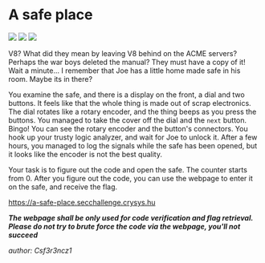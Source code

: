 # A safe place
![](https://img.shields.io/badge/Stopping%20the%20apocalypse-gray)
![](https://img.shields.io/badge/part%203-gray)
![](https://img.shields.io/badge/medium-gray)

V8? What did they mean by leaving V8 behind on the ACME servers? Perhaps the war boys deleted the manual? They must have a copy of it! Wait a minute... I remember that Joe has a little home made safe in his room. Maybe its in there?

You examine the safe, and there is a display on the front, a dial and two buttons. It feels like that the whole thing is made out of scrap electronics. The dial rotates like a rotary encoder, and the thing beeps as you press the buttons. You managed to take the cover off the dial and the `next` button. Bingo! You can see the rotary encoder and the button's connectors. You hook up your trusty logic analyzer, and wait for Joe to unlock it. After a few hours, you managed to log the signals while the safe has been opened, but it looks like the encoder is not the best quality. 

Your task is to figure out the code and open the safe. The counter starts from 0. After you figure out the code, you can use the webpage to enter it on the  safe, and receive the flag.

https://a-safe-place.secchallenge.crysys.hu

***The webpage shall be only used for code verification and flag retrieval. Please do not try to brute force the code via the webpage, you'll not succeed***

*author: Csf3r3ncz1*